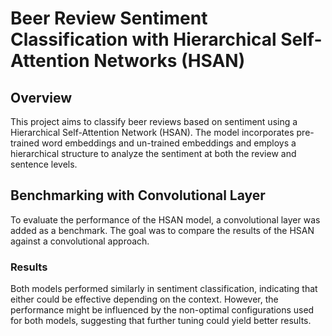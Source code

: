 # Beer Review Sentiment Classification with Hierarchical Self-Attention Networks (HSAN)

## Overview

This project aims to classify beer reviews based on sentiment using a Hierarchical Self-Attention Network (HSAN). The model incorporates pre-trained word embeddings and un-trained embeddings and employs a hierarchical structure to analyze the sentiment at both the review and sentence levels.

## Benchmarking with Convolutional Layer
To evaluate the performance of the HSAN model, a convolutional layer was added as a benchmark. The goal was to compare the results of the HSAN against a convolutional approach.

### Results
Both models performed similarly in sentiment classification, indicating that either could be effective depending on the context. However, the performance might be influenced by the non-optimal configurations used for both models, suggesting that further tuning could yield better results.



